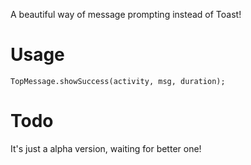 A beautiful way of message prompting instead of Toast!

# Usage

```
TopMessage.showSuccess(activity, msg, duration);
```

# Todo

It's just a alpha version, waiting for better one!